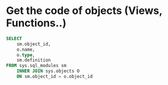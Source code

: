 # Get the code of objects (Views, Functions..)

``` SQL
SELECT 
    sm.object_id, 
    o.name, 
    o.type, 
    sm.definition 
FROM sys.sql_modules sm
    INNER JOIN sys.objects O
    ON sm.object_id = o.object_id
```
